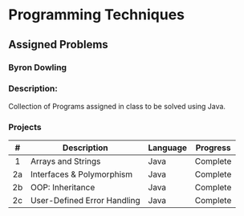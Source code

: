 # Programming Techniques 
## Assigned Problems
### Byron Dowling
### Description:
Collection of Programs assigned in class to be solved using Java.

### Projects

|       #       | Description                   | Language | Progress    |
| :-----------: | ----------------------------- | -------- | ----------- |
|       1       | Arrays and Strings            |  Java    |  Complete   |
|       2a      | Interfaces & Polymorphism     |  Java    |  Complete   |
|       2b      | OOP: Inheritance              |  Java    |  Complete   |
|       2c      | User-Defined Error Handling   |  Java    |  Complete   |
